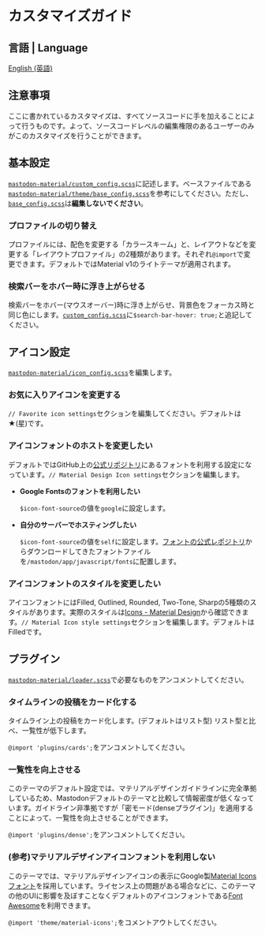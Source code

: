 # カスタマイズガイド

## 言語 | Language

[English (英語)](customization_guide.md)

## 注意事項

ここに書かれているカスタマイズは、すべてソースコードに手を加えることによって行うものです。よって、ソースコードレベルの編集権限のあるユーザーのみがこのカスタマイズを行うことができます。

## 基本設定

[`mastodon-material/custom_config.scss`](../src/mastodon-material/custom_config.scss)に記述します。ベースファイルである[`mastodon-material/theme/base_config.scss`](../src/mastodon-material/theme/base_config.scss)を参考にしてください。ただし、[`base_config.scss`](../src/mastodon-material/theme/base_config.scss)は**編集しないでください**。

### プロファイルの切り替え

プロファイルには、配色を変更する「カラースキーム」と、レイアウトなどを変更する「レイアウトプロファイル」の2種類があります。それぞれ`@import`で変更できます。デフォルトではMaterial v1のライトテーマが適用されます。

### 検索バーをホバー時に浮き上がらせる

検索バーをホバー(マウスオーバー)時に浮き上がらせ、背景色をフォーカス時と同じ色にします。[`custom_config.scss`](../src/mastodon-material/custom_config.scss)に`$search-bar-hover: true;`と追記してください。

## アイコン設定

[`mastodon-material/icon_config.scss`](../src/mastodon-material/icon_config.scss)を編集します。

### お気に入りアイコンを変更する

`// Favorite icon settings`セクションを編集してください。デフォルトは★(星)です。

### アイコンフォントのホストを変更したい

デフォルトではGitHub上の[公式リポジトリ](https://github.com/google/material-design-icons)にあるフォントを利用する設定になっています。`// Material Design Icon settings`セクションを編集します。

- **Google Fontsのフォントを利用したい**
  
  `$icon-font-source`の値を`google`に設定します。

- **自分のサーバーでホスティングしたい**
  
  `$icon-font-source`の値を`self`に設定します。[フォントの公式レポジトリ](https://github.com/google/material-design-icons/tree/master/font)からダウンロードしてきたフォントファイルを`/mastodon/app/javascript/fonts`に配置します。

### アイコンフォントのスタイルを変更したい

アイコンフォントにはFilled, Outlined, Rounded, Two-Tone, Sharpの5種類のスタイルがあります。実際のスタイルは[Icons - Material Design](https://material.io/resources/icons/)から確認できます。`// Material Icon style settings`セクションを編集します。デフォルトはFilledです。

## プラグイン

[`mastodon-material/loader.scss`](../src/mastodon-material/loader.scss)で必要なものをアンコメントしてください。

### タイムラインの投稿をカード化する

タイムライン上の投稿をカード化します。(デフォルトはリスト型) リスト型と比べ、一覧性が低下します。

`@import 'plugins/cards';`をアンコメントしてください。

### 一覧性を向上させる

このテーマのデフォルト設定では、マテリアルデザインガイドラインに完全準拠しているため、Mastodonデフォルトのテーマと比較して情報密度が低くなっています。ガイドライン非準拠ですが「密モード(denseプラグイン)」を適用することによって、一覧性を向上させることができます。

`@import 'plugins/dense';`をアンコメントしてください。

### (参考)マテリアルデザインアイコンフォントを利用しない

このテーマでは、マテリアルデザインアイコンの表示にGoogle製[Material Iconsフォント](https://google.github.io/material-design-icons/#icon-font-for-the-web)を採用しています。ライセンス上の問題がある場合などに、このテーマの他のUIに影響を及ぼすことなくデフォルトのアイコンフォントである[Font Awesome](https://fontawesome.com/)を利用できます。

`@import 'theme/material-icons';`をコメントアウトしてください。
